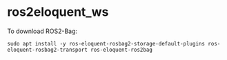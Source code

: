 # ros2eloquent_ws

To download ROS2-Bag:
```
sudo apt install -y ros-eloquent-rosbag2-storage-default-plugins ros-eloquent-rosbag2-transport ros-eloquent-ros2bag
```